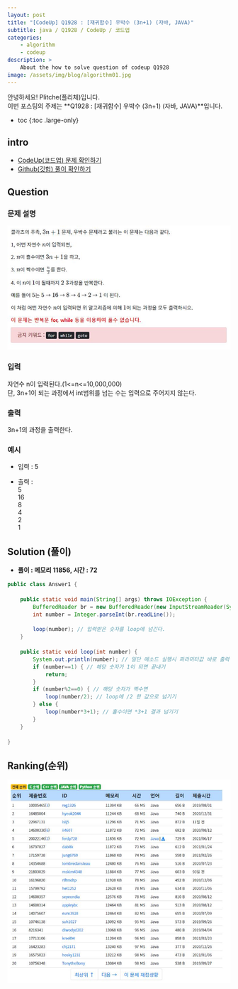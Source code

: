 ```yaml
---
layout: post
title: "[CodeUp] Q1928 : [재귀함수] 우박수 (3n+1) (자바, JAVA)"
subtitle: java / Q1928 / CodeUp / 코드업
categories:
    - algorithm
    - codeup
description: >
    About the how to solve question of codeup Q1928
image: /assets/img/blog/algorithm01.jpg
---
```


안녕하세요! Plitche(플리체)입니다.  
이번 포스팅의 주제는 **Q1928 : [재귀함수] 우박수 (3n+1) (자바, JAVA)**입니다.

* toc
{:toc .large-only}

## intro
* [CodeUp(코드업) 문제 확인하기](https://codeup.kr/problem.php?id=1928)  
* [Github(깃헙) 풀이 확인하기](https://github.com/plitche/CodeUp_Solution/tree/master/Q1901~Q2000/Q1928)  

## Question
### 문제 설명
![](/assets/post/codeup/Q1900~Q1999/20220108_01/01.JPG)  

### 입력
자연수 n이 입력된다.(1<=n<=10,000,000)  
단, 3n+1이 되는 과정에서 int범위를 넘는 수는 입력으로 주어지지 않는다.  

### 출력
3n+1의 과정을 출력한다.  
  
### 예시
* 입력 : 5  
  
* 출력 :  
5  
16  
8  
4  
2  
1  
  
## Solution (풀이)
* **풀이 : 메모리 11856, 시간 : 72**  

```java
public class Answer1 {
	
	public static void main(String[] args) throws IOException {
        BufferedReader br = new BufferedReader(new InputStreamReader(System.in));
        int number = Integer.parseInt(br.readLine());
        
        loop(number); // 입력받은 숫자를 loop에 넘긴다.
	}
	
	public static void loop(int number) {
		System.out.println(number); // 일단 메소드 실행시 파라미터값 바로 출력
		if (number==1) { // 해당 숫자가 1이 되면 끝내기
			return;
		}
		if (number%2==0) { // 해당 숫자가 짝수면
			loop(number/2); // loop에 /2 한 값으로 넘기기
		} else {
			loop(number*3+1); // 홀수이면 *3+1 결과 넘기기
		}
	}
    	 
}
```  

## Ranking(순위)
![](/assets/post/codeup/Q1900~Q1999/20220108_01/03.JPG)  
